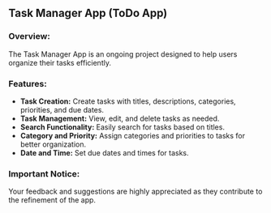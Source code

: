 
## Task Manager App (ToDo App)

### Overview:

The Task Manager App is an ongoing project designed to help users organize their tasks efficiently.
### Features:

- **Task Creation:** Create tasks with titles, descriptions, categories, priorities, and due dates.
- **Task Management:** View, edit, and delete tasks as needed.
- **Search Functionality:** Easily search for tasks based on titles.
- **Category and Priority:** Assign categories and priorities to tasks for better organization.
- **Date and Time:** Set due dates and times for tasks.

### Important Notice:

Your feedback and suggestions are highly appreciated as they contribute to the refinement of the app.

